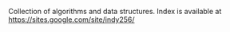 Collection of algorithms and data structures. Index is available at https://sites.google.com/site/indy256/